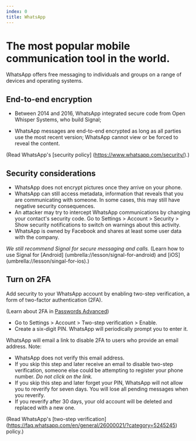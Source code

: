 ```yaml
---
index: 0
title: WhatsApp
---
```

# The most popular mobile communication tool in the world. 

WhatsApp offers free messaging to individuals and groups on a range of devices and operating systems. 

## End-to-end encryption

*	Between 2014 and 2016, WhatsApp integrated secure code from Open Whisper Systems, who build Signal;

*	WhatsApp messages are end-to-end encrypted as long as all parties use the most recent version; WhatsApp cannot view or be forced to reveal the content. 

(Read WhatsApp's [security policy] (https://www.whatsapp.com/security/).)  

## Security considerations

*   WhatsApp does not encrypt pictures once they arrive on your phone.
*   WhatsApp can still access metadata, information that reveals that you are communicating with someone. In some cases, this may still have negative security consequences.
* 	An attacker may try to intercept WhatsApp communications by changing your contact's security code. Go to Settings > Account > Security > Show security notifications to switch on warnings about this activity. 
*	WhatsApp is owned by Facebook and shares at least some user data with the company.  

*We still recommend Signal for secure messaging and calls.* (Learn how to use Signal for [Android] (umbrella://lesson/signal-for-android) and [iOS] (umbrella://lesson/singal-for-ios).) 

## Turn on 2FA

Add security to your WhatsApp account by enabling two-step verification, a form of two-factor authentication (2FA).

(Learn about 2FA in [Passwords Advanced](umbrella://lesson/passwords/1))

*	Go to Settings > Account > Two-step verification > Enable.
*	Create a six-digit PIN. WhatsApp will periodically prompt you to enter it. 

WhatsApp will email a link to disable 2FA to users who provide an email address. Note: 

*	WhatsApp does not verify this email address. 
* 	If you skip this step and later receive an email to disable two-step verification, someone else could be attempting to register your phone number. *Do not click on the link.*
*	If you skip this step and later forget your PIN, WhatsApp will not allow you to reverify for seven days. You will lose all pending messages when you reverify. 
* 	If you reverify after 30 days, your old account will be deleted and replaced with a new one.

(Read WhatsApp's [two-step verification] (https://faq.whatsapp.com/en/general/26000021/?category=5245245) policy.)